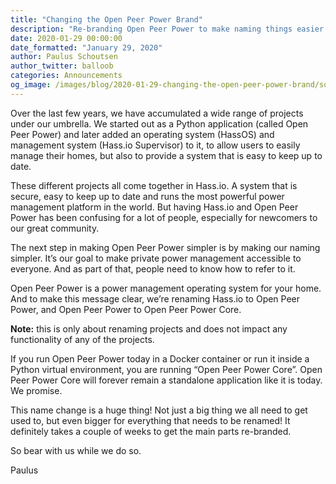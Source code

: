 ```yaml
---
title: "Changing the Open Peer Power Brand"
description: "Re-branding Open Peer Power to make naming things easier!"
date: 2020-01-29 00:00:00
date_formatted: "January 29, 2020"
author: Paulus Schoutsen
author_twitter: balloob
categories: Announcements
og_image: /images/blog/2020-01-29-changing-the-open-peer-power-brand/social.png
---
```


Over the last few years, we have accumulated a wide range of projects under our
umbrella. We started out as a Python application (called Open Peer Power) and
later added an operating system (HassOS) and management system (Hass.io Supervisor)
to it, to allow users to easily manage their homes, but also to provide a
system that is easy to keep up to date.

These different projects all come together in Hass.io. A system that is secure,
easy to keep up to date and runs the most powerful power management platform in
the world. But having Hass.io and Open Peer Power has been confusing for a lot of
people, especially for newcomers to our great community.

The next step in making Open Peer Power simpler is by making our naming simpler.
It’s our goal to make private power management accessible to everyone.
And as part of that, people need to know how to refer to it.

Open Peer Power is a power management operating system for your home.
And to make this message clear, we’re renaming Hass.io to Open Peer Power,
and Open Peer Power to Open Peer Power Core.

**Note:** this is only about renaming projects and does not impact any
functionality of any of the projects.

If you run Open Peer Power today in a Docker container or run it inside a Python
virtual environment, you are running “Open Peer Power Core”.
Open Peer Power Core will forever remain a standalone application like it is today.
We promise.

This name change is a huge thing! Not just a big thing we all need to get used
to, but even bigger for everything that needs to be renamed! It definitely
takes a couple of weeks to get the main parts re-branded.

So bear with us while we do so.

Paulus
